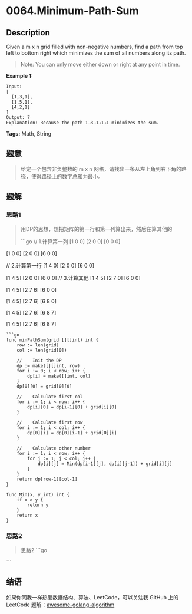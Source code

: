 # 0064.Minimum-Path-Sum

## Description

Given a m x n grid filled with non-negative numbers, find a path from top left to bottom right which minimizes the sum of all numbers along its path.

> Note: You can only move either down or right at any point in time.

**Example 1:**

```text
Input:
[
  [1,3,1],
  [1,5,1],
  [4,2,1]
]
Output: 7
Explanation: Because the path 1→3→1→1→1 minimizes the sum.
```

**Tags:** Math, String

## 题意

> 给定一个包含非负整数的 m x n 网格，请找出一条从左上角到右下角的路径，使得路径上的数字总和为最小。

## 题解

### 思路1

> 用DP的思想，想把矩阵的第一行和第一列算出来，然后在算其他的
>
> \`\`\`go // 1.计算第一列 \[1 0 0\] \[2 0 0\] \[0 0 0\]

\[1 0 0\] \[2 0 0\] \[6 0 0\]

// 2.计算第一行 \[1 4 0\] \[2 0 0\] \[6 0 0\]

\[1 4 5\] \[2 0 0\] \[6 0 0\] // 3.计算其他 \[1 4 5\] \[2 7 0\] \[6 0 0\]

\[1 4 5\] \[2 7 6\] \[6 0 0\]

\[1 4 5\] \[2 7 6\] \[6 8 0\]

\[1 4 5\] \[2 7 6\] \[6 8 7\]

\[1 4 5\] \[2 7 6\] \[6 8 7\]

```text
```go
func minPathSum(grid [][]int) int {
    row := len(grid)
    col := len(grid[0])

    //    Init the DP
    dp := make([][]int, row)
    for i := 0; i < row; i++ {
        dp[i] = make([]int, col)
    }
    dp[0][0] = grid[0][0]

    //    Calculate first col
    for i := 1; i < row; i++ {
        dp[i][0] = dp[i-1][0] + grid[i][0]
    }

    //    Calculate first row
    for i := 1; i < col; i++ {
        dp[0][i] = dp[0][i-1] + grid[0][i]
    }

    //    Calculate other number
    for i := 1; i < row; i++ {
        for j := 1; j < col; j++ {
            dp[i][j] = Min(dp[i-1][j], dp[i][j-1]) + grid[i][j]
        }
    }
    return dp[row-1][col-1]
}

func Min(x, y int) int {
    if x > y {
        return y
    }
    return x
}
```

### 思路2

> 思路2 \`\`\`go

\`\`\`

## 结语

如果你同我一样热爱数据结构、算法、LeetCode，可以关注我 GitHub 上的 LeetCode 题解：[awesome-golang-algorithm](https://github.com/Golang-Solutions/awesome-golang-algorithm)

